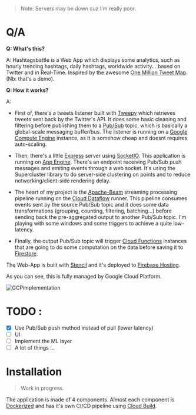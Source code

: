 > Note: Servers may be down cuz I'm really poor.

# Q/A

**Q: What's this?**

A: Hashtagsbattle is a Web App which displays some analytics, such as hourly trending hashtags, daily hashtags, worldwide activity... based on Twitter and in Real-Time. Inspired by the awesome [One Million Tweet Map](https://onemilliontweetmap.com). (Nb: that's a demo).

**Q: How it works?**

A: 

- First of, there's a tweets listener built with [Tweepy](https://tweepy.readthedocs.io) which retrieves tweets sent back by the Twitter's API. It does some basic cleaning and filtering before publishing them to a [Pub/Sub](https://cloud.google.com/pubsub/docs/overview) topic, which is basically a global-scale messaging buffer/bus. The listener is running on a [Google Compute Engine](https://cloud.google.com/compute/) instance, as it is somehow cheap and doesnt requires auto-scaling. 

- Then, there's a little [Express](https://expressjs.com/) server using [SocketIO](https://socket.io/). This application is  running on [App Engine](https://cloud.google.com/appengine/). There's an endpoint receiving Pub/Sub push messages and emiting events through a web socket. It's using the Supercluster library to do server-side clustering on points and to reduce networking/client-side rendering delay.

- The heart of my project is the [Apache-Beam](https://beam.apache.org/) streaming processing pipeline running on the [Cloud Dataflow](https://cloud.google.com/dataflow) runner. This pipeline consumes events sent by the source Pub/Sub topic and it does some data transformations (grouping, counting, filtering, batching...) before sending back the pre-aggregated output to another Pub/Sub topic. I'm playing with some windows and some triggers to achieve a quite low-latency.

- Finally, the output Pub/Sub topic will trigger [Cloud Functions](https://cloud.google.com/functions/) instances that are going to do some computation on the data before saving it to [Firestore](https://firebase.google.com/docs/firestore).

The Web-App is built with [Stencil](https://stenciljs.com/) and it's deployed to [Firebase Hosting](https://firebase.google.com/docs/hosting).

As you can see, this is fully managed by Google Cloud Platform.

![GCPimplementation](https://i.imgur.com/2EVypcG.png)

# TODO :
- [X] Use Pub/Sub push method instead of pull (lower latency)
- [ ] UI
- [ ] Implement the ML layer
- [ ] A lot of things
...

# Installation

> Work in progress.

The application is made of 4 components. Almost each component is [Dockerized](https://www.docker.com/) and has it's own CI/CD pipeline using [Cloud Build](https://cloud.google.com/cloud-build). 
